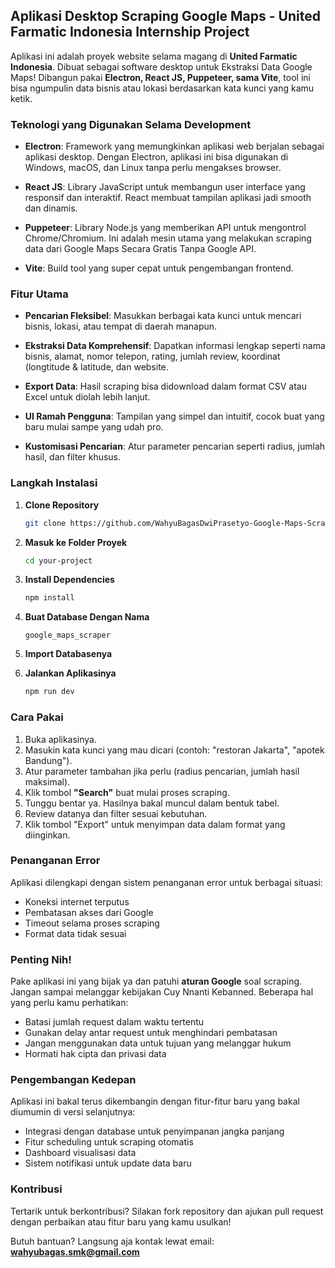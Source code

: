 ## Aplikasi Desktop Scraping Google Maps - United Farmatic Indonesia Internship Project

Aplikasi ini adalah proyek website selama magang di **United Farmatic Indonesia**. Dibuat sebagai software desktop untuk Ekstraksi Data Google Maps! Dibangun pakai **Electron, React JS, Puppeteer, sama Vite**, tool ini bisa ngumpulin data bisnis atau lokasi berdasarkan kata kunci yang kamu ketik.

### Teknologi yang Digunakan Selama Development

- **Electron**: Framework yang memungkinkan aplikasi web berjalan sebagai aplikasi desktop. Dengan Electron, aplikasi ini bisa digunakan di Windows, macOS, dan Linux tanpa perlu mengakses browser.

- **React JS**: Library JavaScript untuk membangun user interface yang responsif dan interaktif. React membuat tampilan aplikasi jadi smooth dan dinamis.

- **Puppeteer**: Library Node.js yang memberikan API untuk mengontrol Chrome/Chromium. Ini adalah mesin utama yang melakukan scraping data dari Google Maps Secara Gratis Tanpa Google API.

- **Vite**: Build tool yang super cepat untuk pengembangan frontend. 

### Fitur Utama

- **Pencarian Fleksibel**: Masukkan berbagai kata kunci untuk mencari bisnis, lokasi, atau tempat di daerah manapun.

- **Ekstraksi Data Komprehensif**: Dapatkan informasi lengkap seperti nama bisnis, alamat, nomor telepon, rating, jumlah review, koordinat (longtitude & latitude, dan website.

- **Export Data**: Hasil scraping bisa didownload dalam format CSV atau Excel untuk diolah lebih lanjut.

- **UI Ramah Pengguna**: Tampilan yang simpel dan intuitif, cocok buat yang baru mulai sampe yang udah pro.

- **Kustomisasi Pencarian**: Atur parameter pencarian seperti radius, jumlah hasil, dan filter khusus.

### Langkah Instalasi

1. **Clone Repository**
   ```bash
   git clone https://github.com/WahyuBagasDwiPrasetyo-Google-Maps-Scrapping-Project-UFI
   ```
2. **Masuk ke Folder Proyek**
   ```bash
   cd your-project
   ```
3. **Install Dependencies**
   ```bash
   npm install
   ```

4. **Buat Database Dengan Nama**
   ```google_maps_scraper" 
   google_maps_scraper
   ```
   
5. **Import Databasenya**
  
6. **Jalankan Aplikasinya**
   ```bash
   npm run dev
   ```
   

### Cara Pakai

1. Buka aplikasinya.
2. Masukin kata kunci yang mau dicari (contoh: "restoran Jakarta", "apotek Bandung").
3. Atur parameter tambahan jika perlu (radius pencarian, jumlah hasil maksimal).
4. Klik tombol **"Search"** buat mulai proses scraping.
5. Tunggu bentar ya. Hasilnya bakal muncul dalam bentuk tabel.
6. Review datanya dan filter sesuai kebutuhan.
7. Klik tombol "Export" untuk menyimpan data dalam format yang diinginkan.

### Penanganan Error

Aplikasi dilengkapi dengan sistem penanganan error untuk berbagai situasi:
- Koneksi internet terputus
- Pembatasan akses dari Google
- Timeout selama proses scraping
- Format data tidak sesuai

### Penting Nih!

Pake aplikasi ini yang bijak ya dan patuhi **aturan Google** soal scraping. Jangan sampai melanggar kebijakan Cuy Nnanti Kebanned. Beberapa hal yang perlu kamu perhatikan:
- Batasi jumlah request dalam waktu tertentu
- Gunakan delay antar request untuk menghindari pembatasan
- Jangan menggunakan data untuk tujuan yang melanggar hukum
- Hormati hak cipta dan privasi data

### Pengembangan Kedepan

Aplikasi ini bakal terus dikembangin dengan fitur-fitur baru yang bakal diumumin di versi selanjutnya:
- Integrasi dengan database untuk penyimpanan jangka panjang
- Fitur scheduling untuk scraping otomatis
- Dashboard visualisasi data
- Sistem notifikasi untuk update data baru

### Kontribusi

Tertarik untuk berkontribusi? Silakan fork repository dan ajukan pull request dengan perbaikan atau fitur baru yang kamu usulkan!

Butuh bantuan? Langsung aja kontak lewat email: **wahyubagas.smk@gmail.com**
